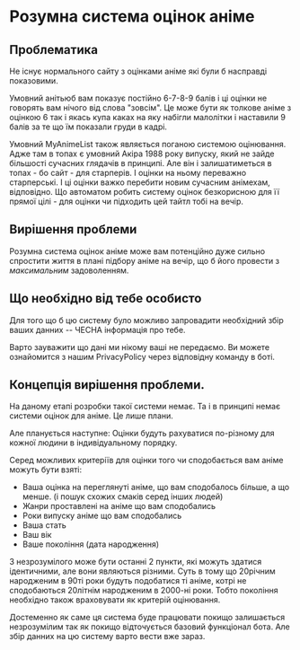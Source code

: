 # Розумна система оцінок аніме

## Проблематика
Не існує нормального сайту з оцінками аніме які були б насправді показовими.

Умовний анітьюб вам показує постійно 6-7-8-9 балів і ці оцінки не говорять вам нічого від слова "зовсім". Це може бути як толкове аніме з оцінкою 6 так і якась купа каках на яку набігли малолітки і наставили 9 балів за те що їм показали груди в кадрі.

Умовний MyAnimeList також являється поганою системою оцінювання. Адже там в топах є умовний Акіра 1988 року випуску, який не зайде більшості сучасних глядачів в принципі. Але він і залишатиметься в топах - бо сайт - для старперів. І оцінки на ньому переважно старперські. І ці оцінки важко перебити новим сучасним анімехам, відповідно. Що автоматом робить систему оцінок безкорисною для її прямої цілі - для оцінки чи підходить цей тайтл тобі на вечір.

## Вирішення проблеми

Розумна система оцінок аніме може вам потенційно дуже сильно спростити життя в плані підбору аніме на вечір, що б його провести з _максимальним_ задоволенням.


## Що необхідно від тебе особисто

Для того що б цю систему було можливо запровадити необхідний збір ваших данних -- ЧЕСНА інформація про тебе.

Варто зауважити що дані ми нікому ваші не передаємо. Ви можете ознайомится з нашим PrivacyPolicy через відповідну команду в боті.


## Концепція вирішення проблеми.

На даному етапі розробки такої системи немає. 
Та і в принципі немає системи оцінок для аніме. 
Це лише плани.

Але планується наступне: Оцінки будуть рахуватися по-різному для кожної людини в індивідуальному порядку.

Серед можливих критеріїв для оцінки того чи сподобається вам аніме можуть бути взяті:
* Ваша оцінка на переглянуті аніме, що вам сподобалось більше, а що менше. (і пошук схожих смаків серед інших людей)
* Жанри проставлені на аніме що вам сподобались
* Роки випуску аніме що вам сподобались
* Ваша стать
* Ваш вік
* Ваше покоління (дата народження)

З незрозумілого може бути останні 2 пункти, які можуть здатися ідентичними, але вони являються різними. Суть в тому що 20річним народженим в 90ті роки будуть подобатися ті аніме, котрі не сподобаються 20літнім народженим в 2000-ні роки. Тобто покоління необхідно також враховувати як критерій оцінювання.

Достеменно як саме ця система буде працювати покищо залишається незрозумілим так як покищо відточується базовий функціонал бота. Але збір данних на цю систему варто вести вже зараз.

